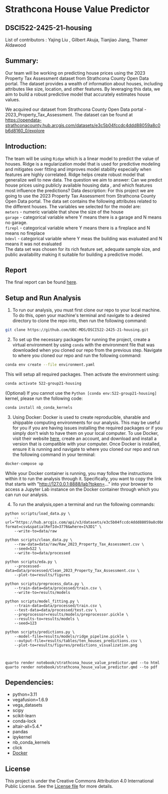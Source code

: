 # Strathcona House Value Predictor
## DSCI522-2425-21-housing

List of contributors : Yajing Liu , Gilbert Akuja, Tianjiao Jiang, Thamer Aldawood 

## Summary: 

Our team will be working on predicting house prices using the 2023 Property Tax Assessment dataset from Strathcona County Open Data portal. The dataset provides a wealth of information about houses, including attributes like size, location, and other features. By leveraging this data, we aim to build a robust predictive model that accurately estimates house values.

We acquired our dataset from Strathcona County Open Data portal - 2023_Property_Tax_Assessment. The dataset can be found at 
https://opendata-strathconacounty.hub.arcgis.com/datasets/e3c5b04fccdc4ddd88059a8c0b6d8160_0/explore

## Introduction:

The team will be using `Ridge` which is a linear model to predict the value of houses. Ridge is a regularization model that is used for predictive modeling and mitigates over fitting and improves model stability especially when features are highly correlated. Ridge helps create robust model that generalize well to new data.
The question we aim to answer: Can we predict house prices using publicly available housing data , and which features most influence the predictions?
Data description: For this project we are going to use the  2023 Property Tax Assessment from Strathcona County Open Data portal. The data set contains the following attributes related to the different houses. The variables we selected for the model are: <br>
                `meters` - numeric variable that show the size of the house <br>
                `garage` - categorical variable where Y means there is a garage and N means no garage. <br>
                `firepl` - categorical variable where Y means there is a fireplace and N means no fireplace<br>
                `bdevl` - categorical variable where Y meas the building was evaluated and N means it was not evaluated<br>
The data set was chosen for its rich feature set, adequate sample size, and public availability making it suitable for building a predictive model.

## Report
The final report can be found
[here](https://github.com/UBC-MDS/DSCI522-2425-21-housing/blob/main/notebook/strathcona_house_value_predictor.html).

## Setup and Run Analysis
1. To run our analysis, you must first clone our repo to your local machine. To do this, open your machine's terminal and navigate to a desired directory to clone the repo into, then run the following command:
```bash
git clone https://github.com/UBC-MDS/DSCI522-2425-21-housing.git
```

2. To set up the necessary packages for running the project, create a virtual environment by using `conda` with the environment file that was downloaded when you cloned our repo from the previous step. Navigate to where you cloned our repo and run the following command:
```bash
conda env create --file environment.yaml
```
This will setup all required packages.
Then activate the environment using:
```bash
conda activate 522-group21-housing
```
(Optional) If you cannot use the `Python [conda env:522-group21-housing]` kernel, please run the following code:
```bash
conda install nb_conda_kernels
```

3. Using Docker:
Docker is used to create reproducible, sharable and shippable computing environments for our analysis. This may be useful for you if you are having issues installing the required packages or if you simply don't wish to have them on your local computer.
To use Docker, visit their website [here](https://www.docker.com/), create an account, and download and install a version that is compatible with your computer. 
Once Docker is installed, ensure it is running and navigate to where you cloned our repo and run the following command in your terminal:
```bash
docker-compose up
```
While your Docker container is running, you may follow the instructions within it to run the analysis through it. Specifically, you want to copy the link that starts with "http://127.0.0.1:8888/lab?token=..." into your browser to access a Jupyter Lab instance on the Docker container through which you can run our analysis.

4. To run the analysis,open a terminal and run the following commands:

```
python scripts/load_data.py \
    --url="https://hub.arcgis.com/api/v3/datasets/e3c5b04fccdc4ddd88059a8c0b6d8160_0/downloads/data?format=csv&spatialRefId=3776&where=1%3D1" \
    --write-to=data/raw

python scripts/clean_data.py \
    --raw-data=data/raw/Raw_2023_Property_Tax_Assessment.csv \
    --seed=522 \
    --write-to=data/processed

python scripts/eda.py \
    --processed-data=data/processed/Clean_2023_Property_Tax_Assessment.csv \
    --plot-to=results/figures

python scripts/preprocess_data.py \
    --train-data=data/processed/train.csv \
    --write-to=results/models

python scripts/model_fitting.py \
    --train-data=data/processed/train.csv \
    --test-data=data/processed/test.csv \
    --preprocessor=results/models/preprocessor.pickle \
    --results-to=results/models \
    --seed=123

python scripts/predictions.py \
    --model-file=results/models/ridge_pipeline.pickle \
    --output-file=results/tables/ten_houses_predictions.csv \
    --plot-to=results/figures/predictions_visualization.png



quarto render notebook/strathcona_house_value_predictor.qmd --to html
quarto render notebook/strathcona_house_value_predictor.qmd --to pdf
```


## Dependencies:
  - python=3.11
  - vegafusion=1.6.9
  - vega_datasets
  - scipy
  - scikit-learn
  - conda-lock
  - altair-all=5.4.*
  - pandas
  - ipykernel
  - nb_conda_kernels
  - click
  - [Docker](https://www.docker.com/) 


## License
This project is under the Creative Commons Attribution 4.0 International Public License. See the [License file](https://github.com/UBC-MDS/DSCI522-2425-21-housing/blob/main/LICENSE.md) for more details.
 
